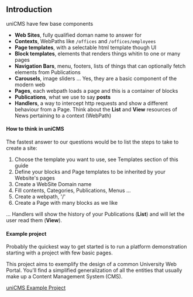 Introduction
------------

uniCMS have few base components

- **Web Sites**, fully qualified doman name to answer for
- **Contexts**, WebPaths like `/offices` and `/offices/employees` 
- **Page templates**, with a selectable html template though UI
- **Block templates**, elements that renders things whitin to one or many pages
- **Navigation Bars**, menu, footers, lists of things that can optionally fetch elements from Publications
- **Carousels**, image sliders ... Yes, they are a basic component of the modern web
- **Pages**, each webpath loads a page and this is a container of blocks
- **Publications**, what we use to say __posts__
- **Handlers**, a way to intercept http requests and show a different behaviour from a Page. Think about the **List** and **View** resources of News pertaining to a context (WebPath)

#### How to think in uniCMS

The fastest answer to our questions would be to list the steps to take to create a site:

1. Choose the template you want to use, see Templates section of this guide 
2. Define your blocks and Page templates to be inherited by your Website's pages
3. Create a WebSite Domain name
4. Fill contents, Categories, Publications, Menus ...
5. Create a webpath, '/'
6. Create a Page with many blocks as we like

... Handlers will show the history of your Publications (**List**) and will 
let the user read them (**View**).


#### Example project

Probably the quickest way to get started is to run a platform 
demonstration starting with a project with few basic pages.

This project aims to exemplify the design of a common University Web Portal.
You'll find a simplified generalization of all
the entities that usually make up a Content Management System (CMS).

[uniCMS Example Project](https://github.com/UniversitaDellaCalabria/Portale-PoC)
